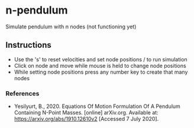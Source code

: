# n-pendulum
Simulate pendulum with n nodes (not functioning yet)
## Instructions
* Use the 's' to reset velocities and set node positions / to run simulation
* Click on node and move while mouse is held to change node positions
* While setting node positions press any number key to create that many nodes
### References 
* Yesilyurt, B., 2020. Equations Of Motion Formulation Of A Pendulum Containing N-Point Masses. [online] arXiv.org. Available at: <https://arxiv.org/abs/1910.12610v2> [Accessed 7 July 2020].
